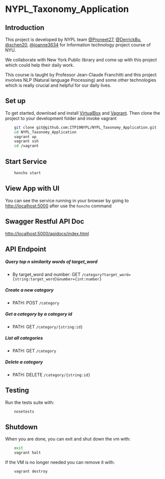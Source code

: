 # NYPL_Taxonomy_Application

## Introduction

This project is developed by NYPL team [@Proneet27](https://github.com/Proneet27), [@DerrickBu](https://github.com/DerrickBu), [@xchen20](https://github.com/xchen20), [@joanne3634](https://github.com/joanne3634) for Information technology project course of NYU.

We collaborate with New York Public library and come up with this project which could help their daily work.

This course is taught by Professor Jean-Claude Franchitti and this project involves NLP (Natural language Processing)
and some other technologies which is really crucial and helpful for our daily lives.

## Set up
To get started, download and install [VirtualBox](https://www.virtualbox.org/) and [Vagrant](https://www.vagrantup.com/). Then clone the project to your development folder and invoke vagrant

```bash
    git clone git@github.com:ITP19NYPL/NYPL_Taxonomy_Application.git
    cd NYPL_Taxonomy_Application
    vagrant up
    vagrant ssh
    cd /vagrant
```

## Start Service

```bash
    honcho start
```

## View App with UI
You can see the service running in your browser by going to
[http://localhost:5000](http://localhost:5000) after use the `honcho` command

## Swagger Restful API Doc

[http://localhost:5000/apidocs/index.html](http://localhost:5000/apidocs/index.html)

## API Endpoint

##### Query top n similarity words of target_word

- By target_word and number:  GET `/category?target_word={string:target_word}&number={int:number}`

##### Create a new category

- PATH: POST `/category`

##### Get a category by a category id

- PATH: GET `/category/{string:id} `

##### List all categories

- PATH: GET `/category`

##### Delete a category

- PATH: DELETE `/category/{string:id} `


## Testing
Run the tests suite with:
```sh
    nosetests
```

## Shutdown
When you are done, you can exit and shut down the vm with:

```bash
    exit
    vagrant halt
```

If the VM is no longer needed you can remove it with:

```bash
    vagrant destroy
```

